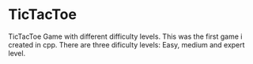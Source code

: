 # TicTacToe
TicTacToe Game with different difficulty levels.
This was the first game i created in cpp. There are three dificulty levels: Easy, medium and expert level.
